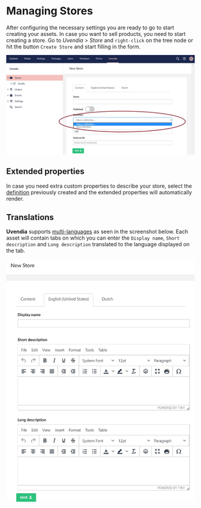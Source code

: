 # Managing Stores

After configuring the necessary settings you are ready to go to start creating your assets. In case you want to sell products, you need to start creating a store. Go to _Uvendia > Store_ and ```right-click``` on the tree node or hit the button ```Create Store``` and start filling in the form.

![Create Store](../images/store-creation.jpg)

## Extended properties
In case you need extra custom properties to describe your store, select the [definition](/settings/propertydefinition.md) previously created and the extended properties will automatically render.

## Translations
**Uvendia** supports [multi-languages](/settings/languages.md) as seen in the screenshot below. Each asset will contain tabs on which you can enter the ```Display name```, ```Short description``` and ```Long description``` translated to the language displayed on the tab.

![Store Translations](../images/store-lang.jpg ':size=600px')